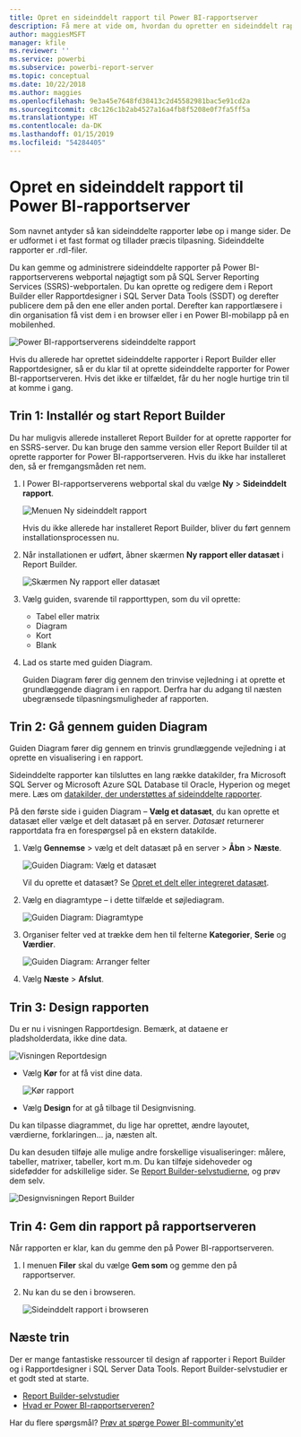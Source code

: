 ```yaml
---
title: Opret en sideinddelt rapport til Power BI-rapportserver
description: Få mere at vide om, hvordan du opretter en sideinddelt rapport for Power BI-rapportserver med nogle få hurtige trin.
author: maggiesMSFT
manager: kfile
ms.reviewer: ''
ms.service: powerbi
ms.subservice: powerbi-report-server
ms.topic: conceptual
ms.date: 10/22/2018
ms.author: maggies
ms.openlocfilehash: 9e3a45e7648fd38413c2d45582981bac5e91cd2a
ms.sourcegitcommit: c8c126c1b2ab4527a16a4fb8f5208e0f7fa5ff5a
ms.translationtype: HT
ms.contentlocale: da-DK
ms.lasthandoff: 01/15/2019
ms.locfileid: "54284405"
---
```

# <a name="create-a-paginated-report-for-power-bi-report-server"></a>Opret en sideinddelt rapport til Power BI-rapportserver
Som navnet antyder så kan sideinddelte rapporter løbe op i mange sider. De er udformet i et fast format og tillader præcis tilpasning. Sideinddelte rapporter er .rdl-filer.

Du kan gemme og administrere sideinddelte rapporter på Power BI-rapportserverens webportal nøjagtigt som på SQL Server Reporting Services (SSRS)-webportalen. Du kan oprette og redigere dem i Report Builder eller Rapportdesigner i SQL Server Data Tools (SSDT) og derefter publicere dem på den ene eller anden portal. Derefter kan rapportlæsere i din organisation få vist dem i en browser eller i en Power BI-mobilapp på en mobilenhed.

![Power BI-rapportserverens sideinddelte rapport](media/quickstart-create-paginated-report/reportserver-paginated-report.png)

Hvis du allerede har oprettet sideinddelte rapporter i Report Builder eller Rapportdesigner, så er du klar til at oprette sideinddelte rapporter for Power BI-rapportserveren. Hvis det ikke er tilfældet, får du her nogle hurtige trin til at komme i gang.

## <a name="step-1-install-and-start-report-builder"></a>Trin 1: Installér og start Report Builder
Du har muligvis allerede installeret Report Builder for at oprette rapporter for en SSRS-server. Du kan bruge den samme version eller Report Builder til at oprette rapporter for Power BI-rapportserveren. Hvis du ikke har installeret den, så er fremgangsmåden ret nem.

1. I Power BI-rapportserverens webportal skal du vælge **Ny** > **Sideinddelt rapport**.
   
    ![Menuen Ny sideinddelt rapport](media/quickstart-create-paginated-report/reportserver-new-paginated-report-menu.png)
   
    Hvis du ikke allerede har installeret Report Builder, bliver du ført gennem installationsprocessen nu.
2. Når installationen er udført, åbner skærmen **Ny rapport eller datasæt** i Report Builder.
   
    ![Skærmen Ny rapport eller datasæt](media/quickstart-create-paginated-report/reportserver-paginated-new-report-screen.png)
3. Vælg guiden, svarende til rapporttypen, som du vil oprette:
   
   * Tabel eller matrix
   * Diagram
   * Kort
   * Blank
4. Lad os starte med guiden Diagram.
   
    Guiden Diagram fører dig gennem den trinvise vejledning i at oprette et grundlæggende diagram i en rapport. Derfra har du adgang til næsten ubegrænsede tilpasningsmuligheder af rapporten.

## <a name="step-2-go-through-the-chart-wizard"></a>Trin 2: Gå gennem guiden Diagram
Guiden Diagram fører dig gennem en trinvis grundlæggende vejledning i at oprette en visualisering i en rapport.

Sideinddelte rapporter kan tilsluttes en lang række datakilder, fra Microsoft SQL Server og Microsoft Azure SQL Database til Oracle, Hyperion og meget mere. Læs om [datakilder, der understøttes af sideinddelte rapporter](connect-data-sources.md).

På den første side i guiden Diagram – **Vælg et datasæt**, du kan oprette et datasæt eller vælge et delt datasæt på en server. *Datasæt* returnerer rapportdata fra en forespørgsel på en ekstern datakilde.

1. Vælg **Gennemse** > vælg et delt datasæt på en server > **Åbn** > **Næste**.
   
    ![Guiden Diagram: Vælg et datasæt](media/quickstart-create-paginated-report/reportserver-paginated-choose-dataset.png)
   
     Vil du oprette et datasæt? Se [Opret et delt eller integreret datasæt](https://docs.microsoft.com/sql/reporting-services/report-data/create-a-shared-dataset-or-embedded-dataset-report-builder-and-ssrs).
2. Vælg en diagramtype – i dette tilfælde et søjlediagram.
   
    ![Guiden Diagram: Diagramtype](media/quickstart-create-paginated-report/reportserver-paginated-choose-chart-type.png)
3. Organiser felter ved at trække dem hen til felterne **Kategorier**, **Serie** og **Værdier**.
   
    ![Guiden Diagram: Arranger felter](media/quickstart-create-paginated-report/reportserver-paginated-arrange-fields.png)
4. Vælg **Næste** > **Afslut**.

## <a name="step-3-design-your-report"></a>Trin 3: Design rapporten
Du er nu i visningen Rapportdesign. Bemærk, at dataene er pladsholderdata, ikke dine data.

![Visningen Reportdesign](media/quickstart-create-paginated-report/reportserver-paginated-preview-report.png)

* Vælg **Kør** for at få vist dine data.
  
     ![Kør rapport](media/quickstart-create-paginated-report/reportserver-paginated-run-report.png)
* Vælg **Design** for at gå tilbage til Designvisning.

Du kan tilpasse diagrammet, du lige har oprettet, ændre layoutet, værdierne, forklaringen... ja, næsten alt.

Du kan desuden tilføje alle mulige andre forskellige visualiseringer: målere, tabeller, matrixer, tabeller, kort m.m. Du kan tilføje sidehoveder og sidefødder for adskillelige sider. Se [Report Builder-selvstudierne](https://docs.microsoft.com/sql/reporting-services/report-builder-tutorials), og prøv dem selv.

![Designvisningen Report Builder](media/quickstart-create-paginated-report/reportserver-paginated-finished-design-report.png)

## <a name="step-4-save-your-report-to-the-report-server"></a>Trin 4: Gem din rapport på rapportserveren
Når rapporten er klar, kan du gemme den på Power BI-rapportserveren.

1. I menuen **Filer** skal du vælge **Gem som** og gemme den på rapportserver. 
2. Nu kan du se den i browseren.
   
    ![Sideinddelt rapport i browseren](media/quickstart-create-paginated-report/reportserver-paginated-report.png)

## <a name="next-steps"></a>Næste trin
Der er mange fantastiske ressourcer til design af rapporter i Report Builder og i Rapportdesigner i SQL Server Data Tools. Report Builder-selvstudier er et godt sted at starte.

* [Report Builder-selvstudier](https://docs.microsoft.com/sql/reporting-services/report-builder-tutorials)
* [Hvad er Power BI-rapportserveren?](get-started.md)  

Har du flere spørgsmål? [Prøv at spørge Power BI-community'et](https://community.powerbi.com/)


